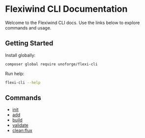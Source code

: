 # Flexiwind CLI Documentation

Welcome to the Flexiwind CLI docs. Use the links below to explore commands and usage.

## Getting Started

Install globally:

```bash
composer global require unoforge/flexi-cli
```

Run help:

```bash
flexi-cli --help
```

## Commands

- [init](./commands/init.md)
- [add](./commands/add.md)
- [build](./commands/build.md)
- [validate](./commands/validate.md)
- [clean:flux](./commands/clean-flux.md)


